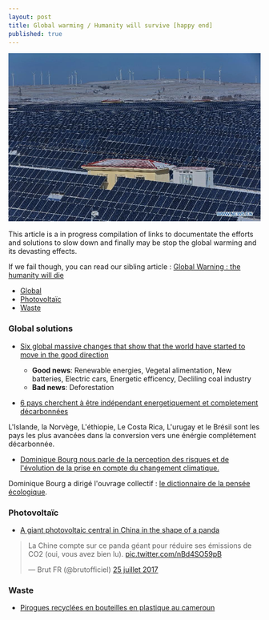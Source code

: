 ```yaml
---
layout: post
title: Global warming / Humanity will survive [happy end]
published: true
---
```


<img src="../images/global-warming-solutions.jpg">

This article is a in progress compilation of links to documentate the efforts and solutions to slow down and finally may be stop the global warming and its devasting effects. 

If we fail though, you can read our sibling article : [Global Warning : the humanity will die](http://dev.sebastienlucas.com/global-warming-we-will-die)

<ul>
  <li>
   <a href="#global">Global</a>
  </li>
  <li>
   <a href="#photovoltaic">Photovoltaïc</a>
  </li>
  <li>
   <a href="#waste">Waste</a>
  </li>
</ul> 

<h3 id="global">Global solutions</h3>

* [Six global massive changes that show that the world have started to move in the good direction](https://www.theguardian.com/environment/2017/nov/08/seven-megatrends-that-could-beat-global-warming-climate-change?CMP=share_btn_tw)

    * **Good news**: Renewable energies, Vegetal alimentation, New batteries, Electric cars, Energetic  efficency, Decliling coal industry 
    * **Bad news**: Deforestation 

* [6 pays cherchent à être indépendant energetiquement et completement décarbonnées](http://www.lejournalinternational.info/six-pays-qui-cherchent-lindependance-energetique/)

L'Islande, la Norvège, L'éthiopie, Le Costa Rica, L'urugay et le Brésil sont les pays les plus avancées dans la conversion vers une énérgie complétement décarbonnée.

* [Dominique Bourg nous parle de la perception des risques et de l'évolution de la prise en compte du changement climatique.](https://www.franceculture.fr/emissions/matieres-penser-avec-dominique-rousset/penser-le-futur-en-democratie)

Dominique Bourg a dirigé l'ouvrage collectif : [le dictionnaire de la pensée écologique](https://www.puf.com/content/Dictionnaire_de_la_pens%C3%A9e_%C3%A9cologique).

<h3 id="photovoltaic">Photovoltaïc</h3>

* [A giant photovoltaic central in China in the shape of a panda](https://twitter.com/brutofficiel/status/889840668389986305)

<blockquote class="twitter-tweet" data-lang="fr"><p lang="fr" dir="ltr">La Chine compte sur ce panda géant pour réduire ses émissions de CO2 (oui, vous avez bien lu). <a href="https://t.co/nBd4SO59pB">pic.twitter.com/nBd4SO59pB</a></p>&mdash; Brut FR (@brutofficiel) <a href="https://twitter.com/brutofficiel/status/889840668389986305">25 juillet 2017</a></blockquote>
<script async src="//platform.twitter.com/widgets.js" charset="utf-8"></script>

<h3 id="waste">Waste</h3>

* [Pirogues recyclées en bouteilles en plastique au cameroun](http://www.lemonde.fr/afrique/article/2017/09/10/au-cameroun-des-pirogues-en-bouteilles-en-plastique-recyclees_5183663_3212.html)



